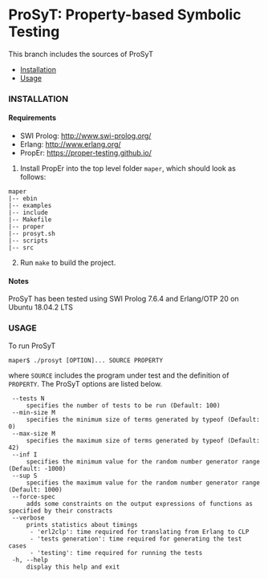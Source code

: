 # ProSyT: Property-based Symbolic Testing

This branch includes the sources of ProSyT

- [Installation](#installation)
- [Usage](#usage)

### INSTALLATION

#### Requirements
* SWI Prolog: http://www.swi-prolog.org/
* Erlang: http://www.erlang.org/
* PropEr: https://proper-testing.github.io/

1. Install PropEr into the top level folder `maper`, which should look as follows:

```
maper
|-- ebin
|-- examples
|-- include
|-- Makefile
|-- proper
|-- prosyt.sh
|-- scripts
|-- src
```

2. Run `make` to build the project.

#### Notes

ProSyT has been tested using SWI Prolog 7.6.4 and Erlang/OTP 20 on Ubuntu 18.04.2 LTS

### USAGE

To run ProSyT

```shell
maper$ ./prosyt [OPTION]... SOURCE PROPERTY
```
where `SOURCE` includes the program under test and the definition of `PROPERTY`.
The ProSyT options are listed below.

``` 
 --tests N
     specifies the number of tests to be run (Default: 100)
 --min-size M
     specifies the minimum size of terms generated by typeof (Default: 0)
 --max-size M
     specifies the maximum size of terms generated by typeof (Default: 42)
 --inf I
     specifies the minimum value for the random number generator range (Default: -1000)
 --sup S
     specifies the maximum value for the random number generator range (Default: 1000)
 --force-spec
     adds some constraints on the output expressions of functions as specified by their constracts
 --verbose
     prints statistics about timings
      - 'erl2clp': time required for translating from Erlang to CLP
      - 'tests generation': time required for generating the test cases
      - 'testing': time required for running the tests
 -h, --help
     display this help and exit
```
